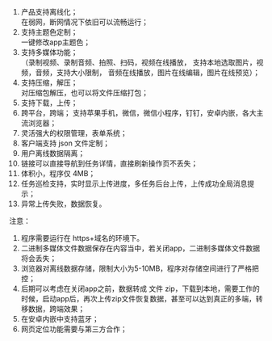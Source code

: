 1. 产品支持离线化；     
在弱网，断网情况下依旧可以流畅运行；    
2. 支持主题色定制；     
一键修改app主题色；
3. 支持多媒体功能；         
（录制视频、录制音频、拍照、扫码，视频在线播放，
支持本地选取图片，视频，音频，支持大小限制，
音频在线播放，图片在线编辑，图片在线预览）；
4. 支持压缩，解压；     
对压缩包解压，也可以将文件压缩打包；
5. 支持下载，上传；
6. 跨平台，跨端；
支持苹果手机，微信，微信小程序，钉钉，安卓内嵌，各大主流浏览器；
7. 灵活强大的权限管理，表单系统；
8. 客户端支持 json 文件定制；
9. 用户离线数据隔离；
10. 链接可以直接导航到任务详情，直接刷新操作页不丢失；
11. 体积小，程序仅 4MB；
12. 任务巡检支持，实时显示上传进度，多任务后台上传，上传成功全局消息提示；
13. 异常上传失败，数据恢复。

注意：
1. 程序需要运行在 https+域名的环境下。
2. 二进制多媒体文件数据保存在内容当中，若关闭app，二进制多媒体文件数据将会丢失；
3. 浏览器对离线数据存储，限制大小为5-10MB，程序对存储空间进行了严格把控；
4. 后期可以考虑在关闭app之前，数据转成 文件 zip，下载到本地，需要工作的时候，启动app后，再次上传zip文件恢复数据，甚至可以达到真正的多端，转移数据，跨端效果；
5. 在安卓内嵌中支持蓝牙；
6. 网页定位功能需要与第三方合作；


